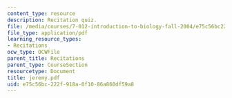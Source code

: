 ```yaml
---
content_type: resource
description: Recitation quiz.
file: /media/courses/7-012-introduction-to-biology-fall-2004/e75c56bc222f918a0f1086a860df59a8_jeremy.pdf
file_type: application/pdf
learning_resource_types:
- Recitations
ocw_type: OCWFile
parent_title: Recitations
parent_type: CourseSection
resourcetype: Document
title: jeremy.pdf
uid: e75c56bc-222f-918a-0f10-86a860df59a8
---
```

